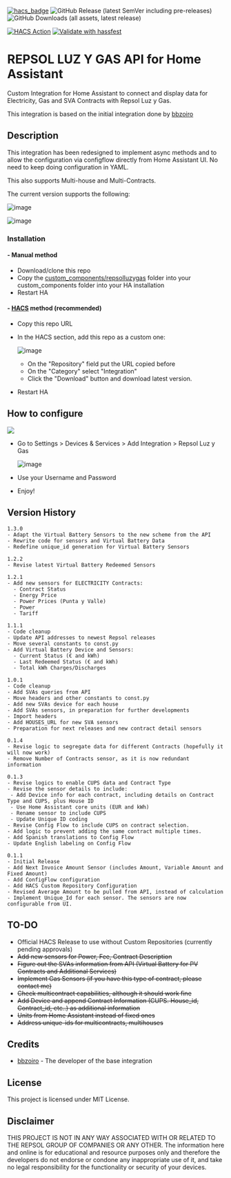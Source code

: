 [![hacs_badge](https://img.shields.io/badge/HACS-Custom-orange.svg)](https://github.com/custom-components/hacs)
![GitHub Release (latest SemVer including pre-releases)](https://img.shields.io/github/v/release/ad-ha/repsolluzygas-async?include_prereleases)
![GitHub Downloads (all assets, latest release)](https://img.shields.io/github/downloads/ad-ha/repsolluzygas-async/latest/total)

[![HACS Action](https://github.com/ad-ha/repsolluzygas-async/actions/workflows/hacs.yml/badge.svg)](https://github.com/ad-ha/repsolluzygas-async/actions/workflows/hacs.yml)
[![Validate with hassfest](https://github.com/ad-ha/repsolluzygas-async/actions/workflows/hassfest.yml/badge.svg)](https://github.com/ad-ha/repsolluzygas-async/actions/workflows/hassfest.yml)

# REPSOL LUZ Y GAS API for Home Assistant

Custom Integration for Home Assistant to connect and display data for Electricity, Gas and SVA Contracts with Repsol Luz y Gas.

This integration is based on the initial integration done by [bbzoiro](https://github.com/bzzoiro/repsolluzygas)

## Description

This integration has been redesigned to implement async methods and to allow the configuration via configflow directly from Home Assistant UI. No need to keep doing configuration in YAML.

This also supports Multi-house and Multi-Contracts.

The current version supports the following:

![image](https://github.com/ad-ha/repsolluzygas-async/assets/59612788/e8be456f-2b27-4eb4-95f6-253908e2a185)

![image](https://github.com/ad-ha/repsolluzygas-async/assets/59612788/69bb3eee-b638-4e1c-8d37-e47436d7db78)


### Installation

#### - Manual method

- Download/clone this repo
- Copy the [custom_components/repsolluzygas](custom_components/repsolluzygas) folder into your custom_components folder into your HA installation
- Restart HA

#### - [HACS](https://hacs.xyz/) method (recommended)

- Copy this repo URL
- In the HACS section, add this repo as a custom one:

  ![image](https://github.com/ad-ha/repsolluzygas-async/assets/59612788/6bd01379-d132-4193-989a-ba0985a25987)

  
  - On the "Repository" field put the URL copied before
  - On the "Category" select "Integration"
  - Click the "Download" button and download latest version. 
- Restart HA

## How to configure
[<img src="https://github.com/ad-ha/repsolluzygas-async/assets/59612788/e9d46e15-eee7-41e4-ba1b-bb09e9bbbcfd">](https://my.home-assistant.io/redirect/config_flow_start?domain=repsolluzygas)

- Go to Settings > Devices & Services > Add Integration > Repsol Luz y Gas
  
  ![image](https://github.com/ad-ha/repsolluzygas-async/assets/59612788/91309474-fdf5-4b7b-a73b-1d5d116fd0ab)

- Use your Username and Password

- Enjoy!

## Version History
```
1.3.0
- Adapt the Virtual Battery Sensors to the new scheme from the API
- Rewrite code for sensors and Virtual Battery Data
- Redefine unique_id generation for Virtual Battery Sensors
```

```
1.2.2
- Revise latest Virtual Battery Redeemed Sensors
```

```
1.2.1
- Add new sensors for ELECTRICITY Contracts:
  - Contract Status
  - Energy Price
  - Power Prices (Punta y Valle)
  - Power
  - Tariff
```

```
1.1.1
- Code cleanup
- Update API addresses to newest Repsol releases
- Move several constants to const.py
- Add Virtual Battery Device and Sensors:
  - Current Status (€ and kWh)
  - Last Redeemed Status (€ and kWh)
  - Total kWh Charges/Discharges 
```

```
1.0.1
- Code cleanup
- Add SVAs queries from API
- Move headers and other constants to const.py
- Add new SVAs device for each house
- Add SVAs sensors, in preparation for further developments
- Import headers
- Add HOUSES_URL for new SVA sensors
- Preparation for next releases and new contract detail sensors
```

```
0.1.4
- Revise logic to segregate data for different Contracts (hopefully it will now work)
- Remove Number of Contracts sensor, as it is now redundant information
```

```
0.1.3
- Revise logics to enable CUPS data and Contract Type
- Revise the sensor details to include:
 - Add Device info for each contract, including details on Contract Type and CUPS, plus House ID
 - Use Home Assistant core units (EUR and kWh)
 - Rename sensor to include CUPS
 - Update Unique ID coding
- Revise Config Flow to include CUPS on contract selection.
- Add logic to prevent adding the same contract multiple times.
- Add Spanish translations to Config Flow
- Update English labeling on Config Flow
```

```
0.1.1
- Initial Release
- Add Next Invoice Amount Sensor (includes Amount, Variable Amount and Fixed Amount)
- Add ConfigFlow configuration
- Add HACS Custom Repository Configuration
- Revised Average Amount to be pulled from API, instead of calculation
- Implement Unique_Id for each sensor. The sensors are now configurable from UI.
```


## TO-DO

- Official HACS Release to use without Custom Repositories (currently pending approvals)
- ~~Add new sensors for Power, Fee, Contract Description~~
- ~~Figure out the SVAs information from API (Virtual Battery for PV Contracts and Additional Services)~~
- ~~Implement Gas Sensors (if you have this type of contract, please contact me)~~
- ~~Check multicontract capabilities, although it should work fine~~
- ~~Add Device and append Contract Information (CUPS. House_id, Contract_id, etc..) as additional information~~
- ~~Units from Home Assistant instead of fixed ones~~
- ~~Address unique-ids for multicontracts, multihouses~~

## Credits
- [bbzoiro](https://github.com/bzzoiro/repsolluzygas) - The developer of the base integration

## License

This project is licensed under MIT License.

## Disclaimer

THIS PROJECT IS NOT IN ANY WAY ASSOCIATED WITH OR RELATED TO THE REPSOL GROUP OF COMPANIES OR ANY OTHER. The information here and online is for educational and resource purposes only and therefore the developers do not endorse or condone any inappropriate use of it, and take no legal responsibility for the functionality or security of your devices.

